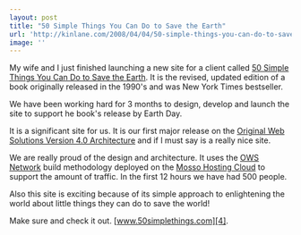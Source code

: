 ```yaml
---
layout: post
title: "50 Simple Things You Can Do to Save the Earth"
url: 'http://kinlane.com/2008/04/04/50-simple-things-you-can-do-to-save-the-earth/'
image: ''
---
```


My wife and I just finished launching a new site for a client called [50 Simple Things You Can Do to Save the Earth][1]. It is the revised, updated edition of a book originally released in the 1990's and was New York Times bestseller.

We have been working hard for 3 months to design, develop and launch the site to support he book's release by Earth Day.

It is a significant site for us. It is our first major release on the [Original Web Solutions Version 4.0 Architecture][2] and if I must say is a really nice site.

We are really proud of the design and architecture. It uses the [OWS Network][2] build methodology deployed on the [Mosso Hosting Cloud][3] to support the amount of traffic. In the first 12 hours we have had 500 people.

Also this site is exciting because of its simple approach to enlightening the world about little things they can do to save the world!

Make sure and check it out. [www.50simplethings.com][4].

   [1]: http://www.50simplethings.com/
   [2]: http://www.originalwebsolutions.com
   [3]: http://www.mosso.com/
   [4]: http://www.50simplethings.com
